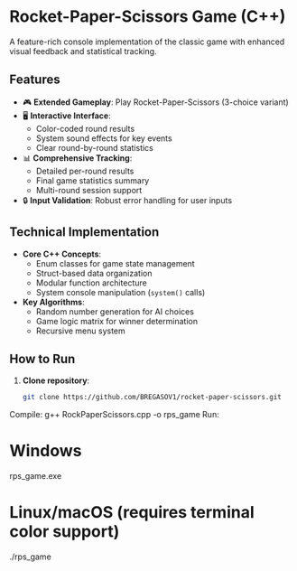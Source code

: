 # Rocket-Paper-Scissors Game (C++)

A feature-rich console implementation of the classic game with enhanced visual feedback and statistical tracking.

## Features
- 🎮 **Extended Gameplay**: Play Rocket-Paper-Scissors (3-choice variant)
- 🖥️ **Interactive Interface**: 
  - Color-coded round results
  - System sound effects for key events
  - Clear round-by-round statistics
- 📊 **Comprehensive Tracking**:
  - Detailed per-round results
  - Final game statistics summary
  - Multi-round session support
- 🔒 **Input Validation**: Robust error handling for user inputs

## Technical Implementation
- **Core C++ Concepts**:
  - Enum classes for game state management
  - Struct-based data organization
  - Modular function architecture
  - System console manipulation (`system()` calls)
- **Key Algorithms**:
  - Random number generation for AI choices
  - Game logic matrix for winner determination
  - Recursive menu system

## How to Run
1. **Clone repository**:
   ```bash
   git clone https://github.com/BREGASOV1/rocket-paper-scissors.git
Compile:
g++ RockPaperScissors.cpp -o rps_game
Run:
# Windows
rps_game.exe
# Linux/macOS (requires terminal color support)
./rps_game
